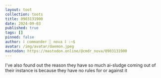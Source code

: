 ```yaml
---
layout: toot
collection: toots
title: 0903131900
date: 2024-09-03
published: true
tags: []
pinned: false
author: ⸸ commander ░ nova ⸸ :~$
avatar: /img/avatar/daemon.jpeg
mastodon: https://mastodon.online/@cmdr_nova/0903131900
---
```


I've also found out the reason they have so much ai-sludge coming out of their instance is because they have no rules for or against it
